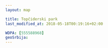 ```yaml
---
layout: map

title: Topčiderski park
last_modified_at: 2018-05-18T00:19:16+02:00

WDPA: [555588968]
geoSrbija:
---
```

